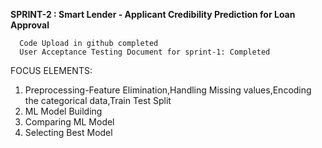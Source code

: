 **SPRINT-2 : Smart Lender - Applicant Credibility Prediction for Loan Approval**

      Code Upload in github completed
      User Acceptance Testing Document for sprint-1: Completed

FOCUS ELEMENTS: 

1. Preprocessing-Feature Elimination,Handling Missing values,Encoding the categorical data,Train Test Split
2. ML Model Building
3. Comparing ML Model
4. Selecting Best Model
